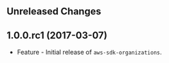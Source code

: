 Unreleased Changes
------------------

1.0.0.rc1 (2017-03-07)
------------------

* Feature - Initial release of `aws-sdk-organizations`.

